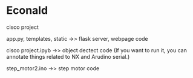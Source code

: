 # Econald
cisco project

app.py, templates, static ->> flask server, webpage code


cisco project.ipyb ->> object dectect code
(If you want to run it, you can annotate things related to NX and Arudino serial.)

step_motor2.ino ->> step motor code

